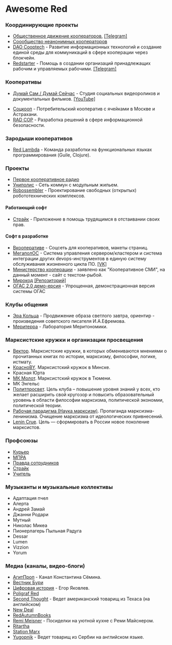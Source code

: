 # Awesome Red

### Координирующие проекты
- [Общественное движение кооператоров](https://t.me/ruscoop), [[Telegram]](https://t.me/coopclub)
- [Соообщество неанонимных кооператоров](https://boosty.to/surmatmg)
- [DAO Cooptech](https://t.me/cooptech) - Развитие информационных технологий и создание единой среды для коммуникаций в сфере кооперации через блокчейн.
- [Redstarter](https://redstarter.ru/) -  Помощь в создании организаций принадлежащих рабочим и управляемых рабочими. [[Telegram]](https://t.me/vivacooperation)

### Кооперативы
- [Думай Сам / Думай Сейчас](https://boosty.to/yhinkyourself) - Студия социальных видеороликов и документальных фильмов. [[YouTube]](https://www.youtube.com/channel/UCalD8p9-KemFd8AQfS6mmVA)
<!-- - [Клуб Умных Покупателей](https://taplink.cc/_mapc9999) - Совместные закупки в Иваново. -->
- [Соцкооп](https://соцкооп.рф/about) - Потребительский кооператив с ячейками в Москве и Астрахани.
- [RAD COP](https://radcop.online/) - Разработка решений в сфере информационной безопасности.

### Зародыши кооперативов
- [Red Lambda](https://t.me/denis_shirshov) - Команда разработки на функциональных языках программирования (Guile, Clojure).

### Проекты
- [Первое кооперативное радио](https://redstarter.ru/projects/Pervoe_kooperativnoe_radio/)
- [Униполис](https://redstarter.ru/projects/set_kommun_s_modulnym_gilem/) - Сеть коммун с модульным жильем.
- [Robossembler](https://robossembler.org/) - Проектирование свободных (открытых) робототехнических комплексов.

#### Работающий софт
- [Страйк](https://strikeit.ru) - Приложение в помощь трудящимся в отстаивании своих прав.

#### Софт в разработке
- [Вкооперативе](http://cooptech.hypercube.su/) - Соцсеть для кооперативов, макеты страниц.
- [МегаполОС](https://redstarter.ru/projects/MegapolOS/) - Система управления сервером/кластером и система интеграции других devops-инструментов в единую систему обслуживания жизненного цикла ПО. [[VK]](https://vk.com/protopia.home)
- [Министерство кооперации](https://минкооп.рф/) - заявлено как "Кооперативное СМИ", на данный момент - сайт с текстом-рыбой.
- [Мирокод](https://pulsdel.ru) [[Репозиторий]](https://pulsdel.ru/MIROCOD)
- [ОГАС 2.0 демо-ерсия](https://www.ogasdemo.ru/) -  Упрощенная, демонстрационная версия системы ОГАС

### Клубы общения
- [Эра Кольца](https://vk.com/public205854839) - Продвижение образа светлого завтра, ориентир - произведения советского писателя И.А.Ефремова.
- [Меритерра](https://t.me/meritterra01) - Лаборатория Меритономики.

### Марксистские кружки и организации просвещения
- [Вектор](https://sektor-vektor.com/). Марксистские кружки, в которых обмениваются
мнениями о прочитанных книгах по истории, марксизму, философии, логике, истмату.
- [КрасноBY](https://vk.com/bel_krasnoby). Марксистский кружок в Минске.
- Красная Юрта
- [МК Молот](https://vk.com/mkmolot). Марксистский кружок в Тюмени.
- МК Энгельс
- [Политпросвет](vk.com/mk_politprosvet). Цель клуба – повышение уровня знаний у всех, кто желает расширить свой кругозор и повысить образовательный уровень в области философии марксизма, политической экономии, политической теории.
- [Рабочая парадигма (Наука марксизм)](https://vk.com/marxist_science). Пропаганда марксизма-ленинизма. Очищение марксизма от идеологических привнесений.
- [Lenin Crue](https://lenincrew.com/). Цель — сформировать в России новое поколение марксистов.

### Профсоюзы
- [Курьер](https://t.me/courier_fight)
- [МПРА](https://vk.com/mprasu)
- [Правда сотрудников](t.me/wb_pravda_sotrudnikov)
- [Страйк](https://vk.com/strike__it)
- [Учитель](https://pedagog-prof.org/)

### Музыканты и музыкальные коллективы
- Адаптация пчел
- Алерта
- Андрей Замай
- Джанни Родари
- Мутный
- Николас Микеа
- Пионерлагерь Пыльная Радуга
- Dessar
- Lumen
- Vizzion
- Yorum

### Медиа (каналы, видео-блоги)
<!--
Анима_Схема founder:Григорий_Нонкон yt:youtube.com/@Anima_Shema yt-n:18.4K
Борис_Морозов yt:youtube.com/@boris_morozov yt-n:10.7K
Все_работы_хороши founder:Олег_Assa yt:youtube.com/@vse_raboty_horoshi yt-n:1.2M yt-video-n:62
Выход_есть name:"Выход есть!" founder:Василий_Садонин yt:youtube.com/@Vasiliy_Sadonin yt-n:106K yt-rec:Клим_Жуков,Думай_сам_Думай_сейчас,Вестник_Бури
Держать_курс founder:Борис_Б yt:youtube.com/@keepkurs yt-n:164K vk:vk.com/keepkurs1 vk-n:8480
Дмитрий_Солодин founder:Дмитрий_Солодин yt:youtube.com/@uptrader yt-n:141K
Дневник_депутата founder:Николай_Бондаренко yt:youtube.com/@bondarenko_blog yt-n:1.82M yt-video-n:1.3K
Думай_сам_Думай_сейчас founder:Святослав_Варнашов boosty:boosty.to/yhinkyourself yt:youtube.com/@ThinkYourSelf_ThinkNow yt-n:189K
Клим_Жуков a:InterviewSite founder:Клим_Жуков yt:youtube.com/@uzhukoffa yt-n:748K
Красное_Радио yt:youtube.com/@KrasnoeRadio yt-n:516K
Красное_ТВ founder:Олег_Двуреченский yt:youtube.com/@krasnoetv24 yt-n:79K
Красный_поворот founder:Сергей_Крупенько yt:youtube.com/@red_turn yt-n:16.7K
Красный_Циник yt:youtube.com/@redcynicrus yt-video-n:129 yt-n:269K
МНДР *a:VKPublic founder:Василий_Мельников,Михаил_Викулин vk:vk.com/mempdr vk-n:25K
Мятежник_Джек founder:Александр_Киященко
Олег_Ткач yt:youtube.com/@OlegTka4 yt-n:7.8K
Плохой_сигнал founder:Егор_Иванов yt:youtube.com/@bad_signal yt-n:289K boosty:boosty.to/badsignal boosty-n:6052
Победитель editor-in-chief:Василий_Еремеев url:pbd.su boosty:boosty.to/pbdsu boosty-n:11 yt:youtube.com/@PBD_SU yt-n:24.9K
Призыв_к_разуму founder:Иван_Поляков yt:youtube.com/@appeal_to yt-n:47.3K
Прорывист editor:Роман_Огиенко url:prorivists.org
Простые_числа founder:Олег_Комолов,Константин_Красноперов^s:ПЧ_18 speaker:Олег_Комолов,Алексей_Сафронов,Рафаэль_Абдулов,Александр_Батов,Марина_Перова,Евгения_Родионова reviewer:Алина_Браздейкене voice_actor:Ирина_Штерк videographer:Константин_Красноперов boosty:boosty.to/primenumbers yt:youtube.com/@PN_chanel yt-rec:Плохой_сигнал,Вестник_Бури,Думай_сам_Думай_сейчас,Выход_есть,Держать_курс,РТФ yt-n:409K
Рабкор founder:Борис_Кагарлицкий yt:youtube.com/@rabkor yt-n:120K yt-video-n:1.7K
Сталь_и_слезы tg:t.me/templando_acero tg-n:2.7K founder:Александра_Арабаджян
Стас_ай_как_просто founder:Станислав_Васильев rt:rutube.ru/channel/21014334 rt-n:190K
Стрела-ТВ yt:youtube.com/c/СтрелаТВ yt-n:43.7K lecturer:Наталья_Бармина
Таганай founder:Даниил_Ковалев yt:youtube.com/@TaganayTV yt-n:495K
Тупичок_Гоблина *a:MediaProject url:oper.ru/video founder:Дмитрий_Пучков
Убежище_оппозиции founder:Николай_Бондаренко yt:youtube.com/@user-jh1cs5wj4o yt-n:362K
Факел a:Newspaper yt:youtube.com/@fakel_mrg yt-n:2.6K yt-video-n:135 vk:vk.com/fakel_mrg vk-n:4463
-->
- [АгитПроп](https://youtube.com/@Agit_Prop) - Канал Константина Сёмина.
- [Вестник Бури](https://youtube.com/@Vestnik_Buri)
- [Цифровая история](youtube.com/@dhistory) - Егор Яковлев.
- [Poligraf Red](youtube.com/@poligrafred)
- [Second Thought](https://youtube.com/@SecondThought) - Ведет американский товарищ из Техаса (на английском)
- [New Deal](https://youtube.com/@NewDeal1917)
- [RedAutumnBooks](https://youtube.com/@redautumnbooks)
- [Remi Meisner](youtube.com/@RemiMeisner) - Посиделки на уютной кухне с Реми Майснером.
- [Ritartha](https://youtube.com/@Ritartha)
- [Station Marx](https://youtube.com/@STATIONMARX)
- [Yugopnik](https://youtube.com/@YUGOPNIK) - Ведет товарищ из Сербии на английском языке.

